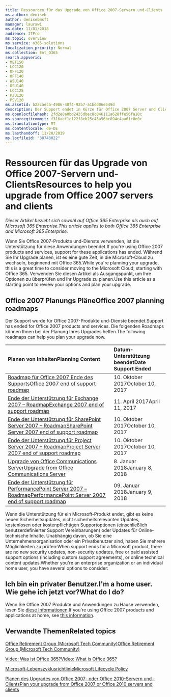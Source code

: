 ```yaml
---
title: Ressourcen für das Upgrade von Office 2007-Servern und-Clients
ms.author: deniseb
author: denisebmsft
manager: laurawi
ms.date: 11/01/2018
audience: ITPro
ms.topic: overview
ms.service: o365-solutions
localization_priority: Normal
ms.collection: Ent_O365
search.appverid:
- MET150
- LCC120
- OFF120
- OFF140
- WSU140
- OSU140
- LCC125
- PJU120
- PSV120
ms.assetid: b2acaeca-4986-40f4-92b7-a1bdd06e549d
description: Der Support endet in Kürze für Office 2007 Server und Clientanwendungen, und es sind keine benutzerdefinierten Support Vereinbarungen verfügbar. Verwenden Sie diesen Artikel, um mit der Planung des Upgrades jetzt zu beginnen.
ms.openlocfilehash: 2fd2e8a0bd2435dbec8c846111a628ffe56fa10c
ms.sourcegitcommit: f316aef1c122f8eb25c43a56bc894c4aa61c8e0c
ms.translationtype: MT
ms.contentlocale: de-DE
ms.lasthandoff: 11/20/2019
ms.locfileid: "38748022"
---
```

# <a name="resources-to-help-you-upgrade-from-office-2007-servers-and-clients"></a><span data-ttu-id="65ede-104">Ressourcen für das Upgrade von Office 2007-Servern und-Clients</span><span class="sxs-lookup"><span data-stu-id="65ede-104">Resources to help you upgrade from Office 2007 servers and clients</span></span>

<span data-ttu-id="65ede-105">*Dieser Artikel bezieht sich sowohl auf Office 365 Enterprise als auch auf Microsoft 365 Enterprise.*</span><span class="sxs-lookup"><span data-stu-id="65ede-105">*This article applies to both Office 365 Enterprise and Microsoft 365 Enterprise.*</span></span>

<span data-ttu-id="65ede-106">Wenn Sie Office 2007-Produkte und-Dienste verwenden, ist die Unterstützung für diese Anwendungen beendet.</span><span class="sxs-lookup"><span data-stu-id="65ede-106">If you're using Office 2007 products and services, support for these applications has ended.</span></span> <span data-ttu-id="65ede-107">Während Sie Ihr Upgrade planen, ist es eine gute Zeit, in die Microsoft-Cloud zu wechseln, beginnend mit Office 365.</span><span class="sxs-lookup"><span data-stu-id="65ede-107">While you're planning your upgrade, this is a great time to consider moving to the Microsoft Cloud, starting with Office 365.</span></span> <span data-ttu-id="65ede-108">Verwenden Sie diesen Artikel als Ausgangspunkt, um Ihre Optionen zu überprüfen und Ihr Upgrade zu planen.</span><span class="sxs-lookup"><span data-stu-id="65ede-108">Use this article as a starting point to review your options and plan your upgrade.</span></span>
      
## <a name="office-2007-planning-roadmaps"></a><span data-ttu-id="65ede-109">Office 2007 Planungs Pläne</span><span class="sxs-lookup"><span data-stu-id="65ede-109">Office 2007 planning roadmaps</span></span>
  
<span data-ttu-id="65ede-110">Der Support wurde für Office 2007-Produkte und-Dienste beendet.</span><span class="sxs-lookup"><span data-stu-id="65ede-110">Support has ended for Office 2007 products and services.</span></span> <span data-ttu-id="65ede-111">Die folgenden Roadmaps können Ihnen bei der Planung Ihres Upgrades helfen.</span><span class="sxs-lookup"><span data-stu-id="65ede-111">The following roadmaps can help you plan your upgrade now.</span></span>

|<span data-ttu-id="65ede-112">**Planen von Inhalten**</span><span class="sxs-lookup"><span data-stu-id="65ede-112">**Planning Content**</span></span>|<span data-ttu-id="65ede-113">**Datum-Unterstützung beendet**</span><span class="sxs-lookup"><span data-stu-id="65ede-113">**Date Support Ended**</span></span>|
|:-----|:-----|
|[<span data-ttu-id="65ede-114">Roadmap für Office 2007 Ende des Supports</span><span class="sxs-lookup"><span data-stu-id="65ede-114">Office 2007 end of support roadmap</span></span>](https://docs.microsoft.com/DeployOffice/office-2007-end-support-roadmap) <br/> |<span data-ttu-id="65ede-115">10. Oktober 2017</span><span class="sxs-lookup"><span data-stu-id="65ede-115">October 10, 2017</span></span>  <br/> |
|[<span data-ttu-id="65ede-116">Ende der Unterstützung für Exchange 2007 – Roadmap</span><span class="sxs-lookup"><span data-stu-id="65ede-116">Exchange 2007 end of support roadmap</span></span>](exchange-2007-end-of-support.md) <br/> |<span data-ttu-id="65ede-117">11. April 2017</span><span class="sxs-lookup"><span data-stu-id="65ede-117">April 11, 2017</span></span>  <br/> |
|[<span data-ttu-id="65ede-118">Ende der Unterstützung für SharePoint Server 2007 – Roadmap</span><span class="sxs-lookup"><span data-stu-id="65ede-118">SharePoint Server 2007 end of support roadmap</span></span>](sharepoint-2007-end-of-support.md) <br/> |<span data-ttu-id="65ede-119">10. Oktober 2017</span><span class="sxs-lookup"><span data-stu-id="65ede-119">October 10, 2017</span></span>  <br/> |
|[<span data-ttu-id="65ede-120">Ende der Unterstützung für Project Server 2007 – Roadmap</span><span class="sxs-lookup"><span data-stu-id="65ede-120">Project Server 2007 end of support roadmap</span></span>](project-server-2007-end-of-support.md) <br/> |<span data-ttu-id="65ede-121">10. Oktober 2017</span><span class="sxs-lookup"><span data-stu-id="65ede-121">October 10, 2017</span></span>  <br/> |
|[<span data-ttu-id="65ede-122">Upgrade von Office Communications Server</span><span class="sxs-lookup"><span data-stu-id="65ede-122">Upgrade from Office Communications Server</span></span>](https://docs.microsoft.com/SkypeForBusiness/plan-your-deployment/upgrade) <br/> |<span data-ttu-id="65ede-123">8. Januar 2018</span><span class="sxs-lookup"><span data-stu-id="65ede-123">January 8, 2018</span></span>  <br/> |
|[<span data-ttu-id="65ede-124">Ende der Unterstützung für PerformancePoint Server 2007 – Roadmap</span><span class="sxs-lookup"><span data-stu-id="65ede-124">PerformancePoint Server 2007 end of support roadmap</span></span>](pps-2007-end-of-support.md) <br/> |<span data-ttu-id="65ede-125">09. Januar 2018</span><span class="sxs-lookup"><span data-stu-id="65ede-125">January 9, 2018</span></span>  <br/> |
   
<span data-ttu-id="65ede-126">Wenn die Unterstützung für ein Microsoft-Produkt endet, gibt es keine neuen Sicherheitsupdates, nicht sicherheitsrelevanten Updates, kostenlosen oder kostenpflichtigen Supportoptionen (einschließlich benutzerdefinierter Support Vereinbarungen) oder Updates für Online-technische Inhalte. Unabhängig davon, ob Sie eine Unternehmensorganisation oder ein Privatbenutzer sind, haben Sie mehrere Möglichkeiten zu prüfen:</span><span class="sxs-lookup"><span data-stu-id="65ede-126">When support ends for a Microsoft product, there are no new security updates, non-security updates, free or paid assisted support options (including custom support agreements), or online technical content updates.Whether you're an enterprise organization or an individual home user, you have several options to consider:</span></span>

## <a name="im-a-home-user-what-do-i-do"></a><span data-ttu-id="65ede-127">Ich bin ein privater Benutzer.</span><span class="sxs-lookup"><span data-stu-id="65ede-127">I'm a home user.</span></span> <span data-ttu-id="65ede-128">Wie gehe ich jetzt vor?</span><span class="sxs-lookup"><span data-stu-id="65ede-128">What do I do?</span></span>

<span data-ttu-id="65ede-129">Wenn Sie Office 2007 Produkte und Anwendungen zu Hause verwenden, lesen Sie [diese Informationen](plan-upgrade-previous-versions-office.md#im-a-home-user-what-do-i-do).</span><span class="sxs-lookup"><span data-stu-id="65ede-129">If you're using Office 2007 products and applications at home, see [this information](plan-upgrade-previous-versions-office.md#im-a-home-user-what-do-i-do).</span></span>
     
## <a name="related-topics"></a><span data-ttu-id="65ede-130">Verwandte Themen</span><span class="sxs-lookup"><span data-stu-id="65ede-130">Related topics</span></span>

[<span data-ttu-id="65ede-131">Office Retirement Group (Microsoft Tech Community)</span><span class="sxs-lookup"><span data-stu-id="65ede-131">Office Retirement Group (Microsoft Tech Community)</span></span>](https://go.microsoft.com/fwlink/?linkid=842065)
  
[<span data-ttu-id="65ede-132">Video: Was ist Office 365?</span><span class="sxs-lookup"><span data-stu-id="65ede-132">Video: What is Office 365?</span></span>](https://support.office.com/article/847caf12-2589-452c-8aca-1c009797678b.aspx)
  
[<span data-ttu-id="65ede-133">Microsoft-Lebenszyklusrichtlinie</span><span class="sxs-lookup"><span data-stu-id="65ede-133">Microsoft Lifecycle Policy</span></span>](https://go.microsoft.com/fwlink/?linkid=865200)

[<span data-ttu-id="65ede-134">Planen des Upgrades von Office 2007- oder Office 2010-Servern und -Clients</span><span class="sxs-lookup"><span data-stu-id="65ede-134">Plan your upgrade from Office 2007 or Office 2010 servers and clients</span></span>](plan-upgrade-previous-versions-office.md)
  

